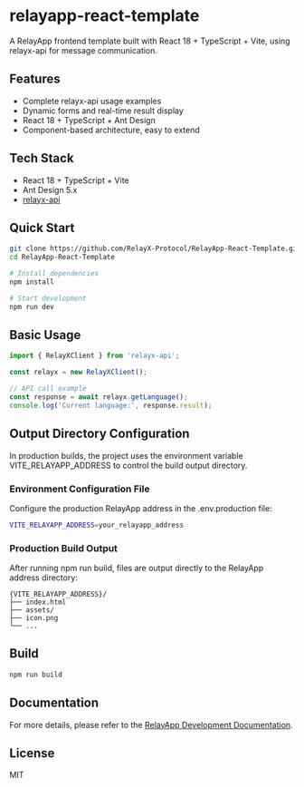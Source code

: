 # relayapp-react-template

A RelayApp frontend template built with React 18 + TypeScript + Vite, using relayx-api for message communication.

## Features

- Complete relayx-api usage examples
- Dynamic forms and real-time result display
- React 18 + TypeScript + Ant Design
- Component-based architecture, easy to extend

## Tech Stack

- React 18 + TypeScript + Vite
- Ant Design 5.x
- [relayx-api](https://www.npmjs.com/package/relayx-api)

## Quick Start

```bash
git clone https://github.com/RelayX-Protocol/RelayApp-React-Template.git
cd RelayApp-React-Template

# Install dependencies
npm install

# Start development
npm run dev
```

## Basic Usage

```javascript
import { RelayXClient } from 'relayx-api';

const relayx = new RelayXClient();

// API call example
const response = await relayx.getLanguage();
console.log('Current language:', response.result);
```

## Output Directory Configuration

In production builds, the project uses the environment variable VITE_RELAYAPP_ADDRESS to control the build output directory.

### Environment Configuration File

Configure the production RelayApp address in the .env.production file:

```bash
VITE_RELAYAPP_ADDRESS=your_relayapp_address
```

### Production Build Output

After running npm run build, files are output directly to the RelayApp address directory:

```
{VITE_RELAYAPP_ADDRESS}/
├── index.html
├── assets/
├── icon.png
└── ...
```

## Build

```bash
npm run build
```

## Documentation

For more details, please refer to the [RelayApp Development Documentation](https://relayx.gitbook.io/docs/).

## License

MIT
